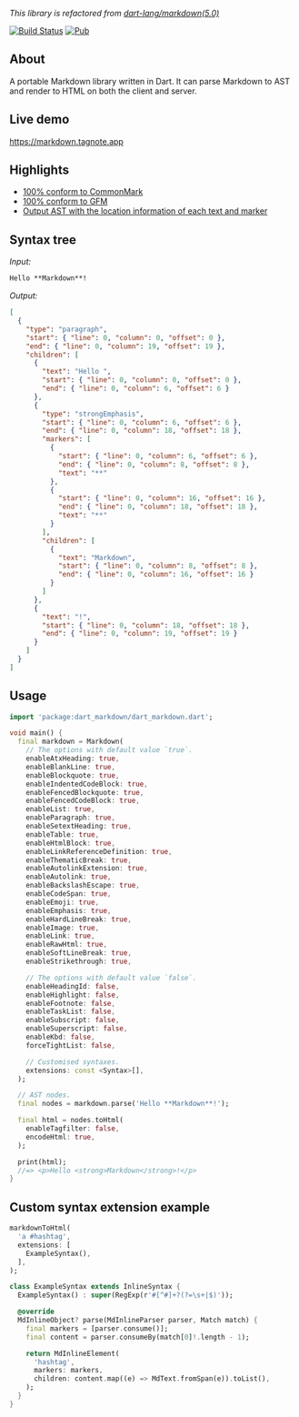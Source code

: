 _This library is refactored from
[dart-lang/markdown(5.0)](https://pub.dev/packages/markdown/versions/5.0.0)_

[![Build Status](https://github.com/chenzhiguang/dart_markdown/actions/workflows/test-package.yml/badge.svg)](https://github.com/chenzhiguang/dart_markdown/actions/workflows/test-package.yml)
[![Pub](https://img.shields.io/pub/v/dart_markdown.svg)](https://pub.dev/packages/dart_markdown)

## About

A portable Markdown library written in Dart. It can parse Markdown to AST and
render to HTML on both the client and server.

## Live demo

https://markdown.tagnote.app

## Highlights

- [100% conform to CommonMark](https://spec.commonmark.org/0.30/)
- [100% conform to GFM](https://github.github.com/gfm/)
- [Output AST with the location information of each text and marker](#syntax-tree)

## Syntax tree

_Input:_

```Markdown
Hello **Markdown**!
```

_Output:_

```json
[
  {
    "type": "paragraph",
    "start": { "line": 0, "column": 0, "offset": 0 },
    "end": { "line": 0, "column": 19, "offset": 19 },
    "children": [
      {
        "text": "Hello ",
        "start": { "line": 0, "column": 0, "offset": 0 },
        "end": { "line": 0, "column": 6, "offset": 6 }
      },
      {
        "type": "strongEmphasis",
        "start": { "line": 0, "column": 6, "offset": 6 },
        "end": { "line": 0, "column": 18, "offset": 18 },
        "markers": [
          {
            "start": { "line": 0, "column": 6, "offset": 6 },
            "end": { "line": 0, "column": 8, "offset": 8 },
            "text": "**"
          },
          {
            "start": { "line": 0, "column": 16, "offset": 16 },
            "end": { "line": 0, "column": 18, "offset": 18 },
            "text": "**"
          }
        ],
        "children": [
          {
            "text": "Markdown",
            "start": { "line": 0, "column": 8, "offset": 8 },
            "end": { "line": 0, "column": 16, "offset": 16 }
          }
        ]
      },
      {
        "text": "!",
        "start": { "line": 0, "column": 18, "offset": 18 },
        "end": { "line": 0, "column": 19, "offset": 19 }
      }
    ]
  }
]
```

## Usage

```dart
import 'package:dart_markdown/dart_markdown.dart';

void main() {
  final markdown = Markdown(
    // The options with default value `true`.
    enableAtxHeading: true,
    enableBlankLine: true,
    enableBlockquote: true,
    enableIndentedCodeBlock: true,
    enableFencedBlockquote: true,
    enableFencedCodeBlock: true,
    enableList: true,
    enableParagraph: true,
    enableSetextHeading: true,
    enableTable: true,
    enableHtmlBlock: true,
    enableLinkReferenceDefinition: true,
    enableThematicBreak: true,
    enableAutolinkExtension: true,
    enableAutolink: true,
    enableBackslashEscape: true,
    enableCodeSpan: true,
    enableEmoji: true,
    enableEmphasis: true,
    enableHardLineBreak: true,
    enableImage: true,
    enableLink: true,
    enableRawHtml: true,
    enableSoftLineBreak: true,
    enableStrikethrough: true,

    // The options with default value `false`.
    enableHeadingId: false,
    enableHighlight: false,
    enableFootnote: false,
    enableTaskList: false,
    enableSubscript: false,
    enableSuperscript: false,
    enableKbd: false,
    forceTightList: false,

    // Customised syntaxes.
    extensions: const <Syntax>[],
  );

  // AST nodes.
  final nodes = markdown.parse('Hello **Markdown**!');

  final html = nodes.toHtml(
    enableTagfilter: false,
    encodeHtml: true,
  );

  print(html);
  //=> <p>Hello <strong>Markdown</strong>!</p>
}
```

## Custom syntax extension example

```dart
markdownToHtml(
  'a #hashtag',
  extensions: [
    ExampleSyntax(),
  ],
);

class ExampleSyntax extends InlineSyntax {
  ExampleSyntax() : super(RegExp(r'#[^#]+?(?=\s+|$)'));

  @override
  MdInlineObject? parse(MdInlineParser parser, Match match) {
    final markers = [parser.consume()];
    final content = parser.consumeBy(match[0]!.length - 1);

    return MdInlineElement(
      'hashtag',
      markers: markers,
      children: content.map((e) => MdText.fromSpan(e)).toList(),
    );
  }
}
```
